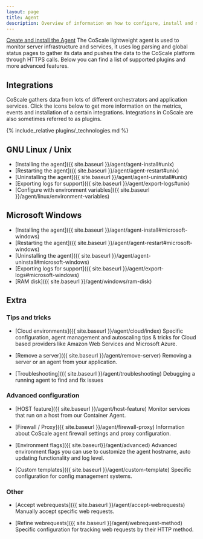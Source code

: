 ```yaml
---
layout: page
title: Agent
description: Overview of information on how to configure, install and maintain the CoScale agent.
---
```


<a href="{{ site.baseurl }}/agent/install" id="installation" class="btn btn-primary btn-lg pull-right">Create and install the Agent</a>
The CoScale lightweight agent is used to monitor server infrastructure and services, it uses log parsing and global status pages to gather its data and pushes the data to the CoScale platform through HTTPS calls. Below you can find a list of supported plugins and more advanced features.

## Integrations
CoScale gathers data from lots of different orchestrators and application services. Click the icons below to get more information on the metrics, events and installation of a certain integrations. Integrations in CoScale are also sometimes referred to as plugins.

{% include_relative plugins/_technologies.md %}

## GNU Linux / Unix

* [Installing the agent]({{ site.baseurl }}/agent/agent-install#unix)
* [Restarting the agent]({{ site.baseurl }}/agent/agent-restart#unix)
* [Uninstalling the agent]({{ site.baseurl }}/agent/agent-uninstall#unix)
* [Exporting logs for support]({{ site.baseurl }}/agent/export-logs#unix)
* [Configure with environment variables]({{ site.baseurl }}/agent/linux/environment-variables)

## Microsoft Windows

* [Installing the agent]({{ site.baseurl }}/agent/agent-install#microsoft-windows)
* [Restarting the agent]({{ site.baseurl }}/agent/agent-restart#microsoft-windows)
* [Uninstalling the agent]({{ site.baseurl }}/agent/agent-uninstall#microsoft-windows)
* [Exporting logs for support]({{ site.baseurl }}/agent/export-logs#microsoft-windows)
* [RAM disk]({{ site.baseurl }}/agent/windows/ram-disk)

## Extra

### Tips and tricks

* [Cloud environments]({{ site.baseurl }}/agent/cloud/index)
    Specific configuration, agent management and autoscaling tips & tricks for Cloud based providers like Amazon Web Services and Microsoft Azure.

* [Remove a server]({{ site.baseurl }}/agent/remove-server)
    Removing a server or an agent from your application.

* [Troubleshooting]({{ site.baseurl }}/agent/troubleshooting)
    Debugging a running agent to find and fix issues

### Advanced configuration

* [HOST feature]({{ site.baseurl }}/agent/host-feature)
    Monitor services that run on a host from our Container Agent.

* [Firewall / Proxy]({{ site.baseurl }}/agent/firewall-proxy)
    Information about CoScale agent firewall settings and proxy configuration.

* [Environment flags]({{ site.baseurl}}/agent/advanced)
    Advanced environment flags you can use to customize the agent hostname, auto updating functionality and log level.

* [Custom templates]({{ site.baseurl }}/agent/custom-template)
    Specific configuration for config management systems.

### Other
* [Accept webrequests]({{ site.baseurl }}/agent/accept-webrequests)
    Manually accept specific web requests.

* [Refine webrequests]({{ site.baseurl }}/agent/webrequest-method)
    Specific configuration for tracking web requests by their HTTP method.



